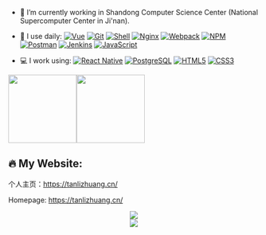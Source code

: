 <!--
**lzhtan/lzhtan** is a ✨ _special_ ✨ repository because its `README.md` (this file) appears on your GitHub profile.
-->

<!-- ![Anurag's GitHub stats](https://github-readme-stats.vercel.app/api?username=lzhtan&show_icons=true&theme=radical) -->

- 🔭 I’m currently working in Shandong Computer Science Center (National Supercomputer Center in Ji'nan).

- 🚀 I use daily:
  [![Vue](https://img.shields.io/badge/Vue.js-35495E?logo=vue.js&logoColor=4FC08D)](https://lzhtan.github.io/lzhtanBlog/)
  [![Git](https://img.shields.io/badge/-Git-000000?logo=git&logoColor=FF7043)](https://lzhtan.github.io/lzhtanBlog/)
  [![Shell](https://img.shields.io/badge/-Shell-4EC422?logo=Shell&logoColor=FF7043)](https://lzhtan.github.io/lzhtanBlog/)
  [![Nginx](https://img.shields.io/badge/-Nginx-F6C915?logo=nginx&logoColor=029137)](https://lzhtan.github.io/lzhtanBlog/)
  [![Webpack](https://img.shields.io/badge/-webpack-2B3A42?logo=webpack&logoColor=75AFCC)](https://lzhtan.github.io/lzhtanBlog/)
  [![NPM](https://img.shields.io/badge/-NPM-2875E3?logo=npm&logoColor=029137)](https://lzhtan.github.io/lzhtanBlog/)
  [![Postman](https://img.shields.io/badge/-Postman-7A1FA2?logo=postman&logoColor=FC8019)](https://lzhtan.github.io/lzhtanBlog/)
  [![Jenkins](https://img.shields.io/badge/-Jenkins-F6C915?logo=jenkins&logoColor=F16061)](https://lzhtan.github.io/lzhtanBlog/)
  [![JavaScript](https://img.shields.io/badge/JavaScript-000000?logo=JavaScript&logoColor=FFCA28)](https://lzhtan.github.io/lzhtanBlog/)

- 💻 I work using:
  [![React Native](https://img.shields.io/badge/React_Native-20232A?logo=react&logoColor=61DAFB)](https://lzhtan.github.io/lzhtanBlog/)
  [![PostgreSQL](https://img.shields.io/badge/-PostgreSQL-336791?style=plastic&logo=postgresql)](https://lzhtan.github.io/lzhtanBlog/)
  [![HTML5](https://img.shields.io/badge/-HTML5-E34F26?style=plastic&logo=html5&logoColor=white)](https://lzhtan.github.io/lzhtanBlog/)
  [![CSS3](https://img.shields.io/badge/-CSS3-1572B6?style=plastic&logo=css3)](https://lzhtan.github.io/lzhtanBlog/)


<!--
<div align="center" > <img height="137px" src="https://github-readme-stats.vercel.app/api?username=lzhtan&hide_title=true&hide_border=true&show_icons=trueline_height=21&text_color=000&icon_color=000&bg_color=0,ea6161,ffc64d,fffc4d,52fa5a&theme=graywhite" /> </div>
-->

<span><img src="https://github-readme-stats.vercel.app/api/top-langs/?username=lzhtan&layout=compact" height="137px" /></span><span><img height="137px" src="https://github-readme-stats.vercel.app/api?username=lzhtan&hide_title=true&hide_border=true&show_icons=trueline_height=21&text_color=000&icon_color=000&bg_color=0,ea6161,ffc64d,fffc4d,52fa5a&theme=graywhite" /> </span>


🔥 My Website:
-----------------------
个人主页：https://tanlizhuang.cn/

Homepage: https://tanlizhuang.cn/


<div align="center"> <img src="https://github-readme-streak-stats.herokuapp.com/?user=lzhtan" /> </div>
<div align="center"> <img src="https://visitor-badge.glitch.me/badge?page_id=lzhtan" /> </div>
<!--
<div align="center">
  <a href="https://raw.githubusercontent.com/all-smile/nav/master/static/images/buymeacoffee.jpg" target="_blank" style="display: inline-block;">
    <img
        src="https://img.shields.io/badge/Donate-Buy%20Me%20A%20Coffee-orange.svg?style=flat-square"
        align="center"
    />
  </a>
</div>
-->
